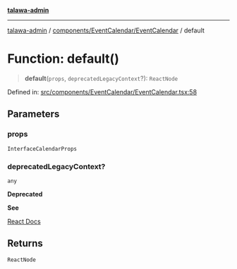 [**talawa-admin**](../../../../README.md)

***

[talawa-admin](../../../../modules.md) / [components/EventCalendar/EventCalendar](../README.md) / default

# Function: default()

> **default**(`props`, `deprecatedLegacyContext`?): `ReactNode`

Defined in: [src/components/EventCalendar/EventCalendar.tsx:58](https://github.com/bint-Eve/talawa-admin/blob/16ddeb98e6868a55bca282e700a8f4212d222c01/src/components/EventCalendar/EventCalendar.tsx#L58)

## Parameters

### props

`InterfaceCalendarProps`

### deprecatedLegacyContext?

`any`

**Deprecated**

**See**

[React Docs](https://legacy.reactjs.org/docs/legacy-context.html#referencing-context-in-lifecycle-methods)

## Returns

`ReactNode`
